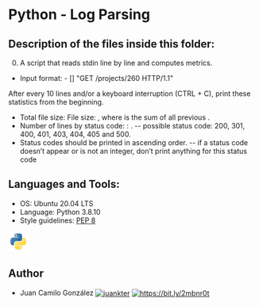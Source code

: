 # Python - Log Parsing

## Description of the files inside this folder:

0. A script that reads stdin line by line and computes metrics.
- Input format: <IP Address> - [<date>] "GET /projects/260 HTTP/1.1" <status code> <file size>

After every 10 lines and/or a keyboard interruption (CTRL + C), print these statistics from the beginning.

- Total file size: File size: <total size>, where <total size> is the sum of all previous <file size>.
- Number of lines by status code: <status code>: <number>.
-- possible status code: 200, 301, 400, 401, 403, 404, 405 and 500.
-  Status codes should be printed in ascending order.
-- if a status code doesn’t appear or is not an integer, don’t print anything for this status code


## Languages and Tools:

- OS: Ubuntu 20.04 LTS
- Language: Python 3.8.10
- Style guidelines: [PEP 8](https://www.python.org/dev/peps/pep-0008/)

<p align="left"> <a href="https://www.python.org" target="_blank" rel="noreferrer"> <img src="https://raw.githubusercontent.com/devicons/devicon/master/icons/python/python-original.svg" alt="python" width="40" height="40"/> </a> </p>


## Author

- Juan Camilo González <a href="https://twitter.com/juankter" target="blank"><img align="center" src="https://raw.githubusercontent.com/rahuldkjain/github-profile-readme-generator/master/src/images/icons/Social/twitter.svg" alt="juankter" height="30" width="40" /></a>
<a href="https://bit.ly/2MBNR0t" target="blank"><img align="center" src="https://raw.githubusercontent.com/rahuldkjain/github-profile-readme-generator/master/src/images/icons/Social/linked-in-alt.svg" alt="https://bit.ly/2mbnr0t" height="30" width="40" /></a>

